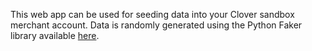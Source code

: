 This web app can be used for seeding data into your Clover sandbox merchant account. Data is randomly generated using the Python Faker library available [here][faker-link].

[faker-link]: https://github.com/joke2k/faker
